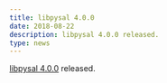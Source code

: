 ```yaml
---
title: libpysal 4.0.0
date: 2018-08-22
description: libpysal 4.0.0 released.
type: news
---
```


<a href="https://pypi.org/project/libpysal/4.0.0">libpysal 4.0.0</a> released.
